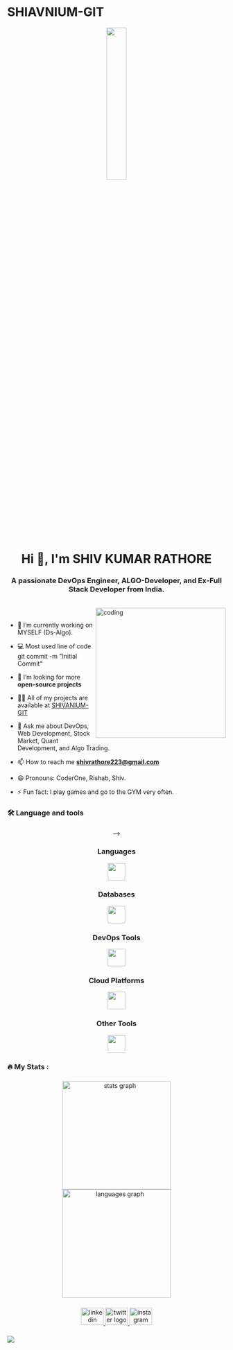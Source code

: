 # SHIAVNIUM-GIT


<div align="center">
  <img src="https://media.giphy.com/media/MeJgB3yMMwIaHmKD4z/giphy.gif" width="30%">
</div>

<h1 align="center">Hi 👋, I'm SHIV KUMAR RATHORE</h1>
<h3 align="center">A passionate DevOps Engineer, ALGO-Developer, and Ex-Full Stack Developer from India.</h3><br>
<img align="right" alt="coding" width="300" src="https://cdn.dribbble.com/users/1162077/screenshots/3848914/programmer.gif"><br>

- 🔭 I’m currently working on MYSELF (Ds-Algo).<br>

- 💻 Most used line of code git commit -m "Initial Commit"<br>

- 🤔 I’m looking for more **open-source projects**<br>

- 👨‍💻 All of my projects are available at [SHIVANIUM-GIT](https://github.com/SHIVANIUM-GIT)

- 💬 Ask me about DevOps, Web Development, Stock Market, Quant Development, and Algo Trading.

- 📫 How to reach me **shivrathore223@gmail.com**

- 😄 Pronouns: CoderOne, Rishab, Shiv.<br>

- ⚡ Fun fact: I play games and go to the GYM very often.

<h3 align="left">🛠 Language and tools</h3>

###
<div align="center"> -->
    <h3>Languages</h3>
    <img src="https://skillicons.dev/icons?i=python,c,cpp,go,javascript,bash,rust,nodejs,html,css" height="40" />
    <h3>Databases</h3>
<img src="https://skillicons.dev/icons?i=mysql,mongodb,QuestDB" height="40" />
    <h3>DevOps Tools</h3>
    <img src="https://skillicons.dev/icons?i=docker,git,kubernetes,jenkins,prometheus,grafana,ansible,terraform,githubactions,gitlab" height="40" />
    <h3>Cloud Platforms</h3>
    <img src="https://skillicons.dev/icons?i=aws,gcp,azure" height="40" />
    <h3>Other Tools</h3>
    <img src="https://skillicons.dev/icons?i=linux,vim,vscode" height="40" />
</div>


<h3 align="left">🔥   My Stats :</h3>

###

<div align="center">
  <img src="https://github-readme-stats.vercel.app/api?username=SHIVANIUM-GIT&hide_title=false&hide_rank=false&show_icons=true&include_all_commits=true&count_private=true&disable_animations=false&theme=dracula&locale=en&hide_border=false&order=1" height="250" alt="stats graph" /> <br>
  <img src="https://github-readme-stats.vercel.app/api/top-langs?username=SHIVANIUM-GIT&locale=en&hide_title=false&layout=compact&card_width=320&langs_count=5&theme=dracula&hide_border=false&order=2" height="250" alt="languages graph"  />
</div>

###

<div align="center">
  <a href="https://www.linkedin.com/in/shivanium" target="_blank">
    <img src="https://raw.githubusercontent.com/maurodesouza/profile-readme-generator/master/src/assets/icons/social/linkedin/default.svg" width="52" height="40" alt="linkedin logo"  />
  </a>
  <a href="https://twitter.com/shivanium_" target="_blank">
    <img src="https://raw.githubusercontent.com/maurodesouza/profile-readme-generator/master/src/assets/icons/social/twitter/default.svg" width="52" height="40" alt="twitter logo"  />
  </a>
  <a href="https://www.instagram.com/shivanium_/" target="_blank">
    <img src="https://raw.githubusercontent.com/maurodesouza/profile-readme-generator/master/src/assets/icons/social/instagram/default.svg" width="52" height="40" alt="instagram logo"  />
  </a>
</div>

###

<div align="left">
  <img src="https://visitor-badge.laobi.icu/badge?page_id=SHIVANIUM-GIT.SHIVANIUM-GIT&"  />
</div>

###

